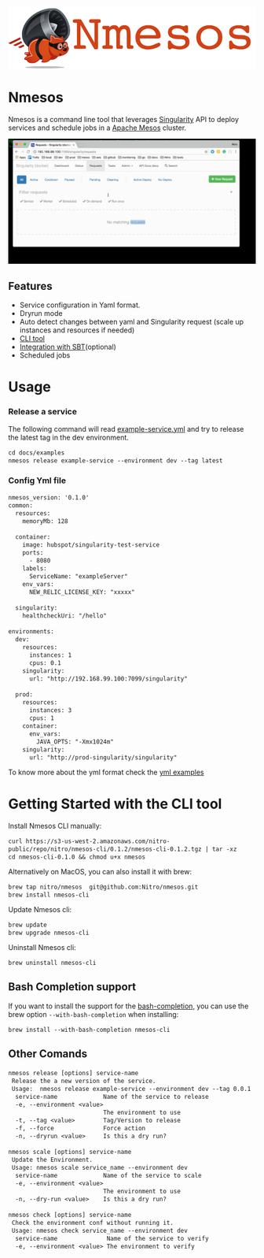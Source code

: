 ![NMesos Logo](docs/nmesos_logo.png)

# Nmesos 

Nmesos is a command line tool that leverages [Singularity](https://github.com/HubSpot/Singularity) API to deploy 
services and schedule jobs in a [Apache Mesos](http://mesos.apache.org/) cluster.

![Terminal output](docs/nmesos-cli-example.gif)


## Features

 - Service configuration in Yaml format.
 - Dryrun mode
 - Auto detect changes between yaml and Singularity request (scale up instances and resources if needed)
 - [CLI tool](cli/)
 - [Integration with SBT](sbt-plugin/)(optional)
 - Scheduled jobs
 
# Usage

### Release a service
The following command will read [example-service.yml](docs/examples/example-service.yml)
and try to release the latest tag in the dev environment.

```
cd docs/examples
nmesos release example-service --environment dev --tag latest
```

### Config Yml file

```
nmesos_version: '0.1.0'
common:
  resources:
    memoryMb: 128
  
  container:
    image: hubspot/singularity-test-service
    ports:
      - 8080
    labels:
      ServiceName: "exampleServer"
    env_vars:
      NEW_RELIC_LICENSE_KEY: "xxxxx"      
  
  singularity:
    healthcheckUri: "/hello"

environments:
  dev:
    resources:
      instances: 1 
      cpus: 0.1
    singularity:
      url: "http://192.168.99.100:7099/singularity"

  prod:
    resources:
      instances: 3 
      cpus: 1
    container:  
      env_vars:  
        JAVA_OPTS: "-Xmx1024m"
    singularity:
      url: "http://prod-singularity/singularity"      
```

To know more about the yml format check the [yml examples](docs/examples)

# Getting Started with the CLI tool

Install Nmesos CLI manually:

```
curl https://s3-us-west-2.amazonaws.com/nitro-public/repo/nitro/nmesos-cli/0.1.2/nmesos-cli-0.1.2.tgz | tar -xz
cd nmesos-cli-0.1.0 && chmod u+x nmesos
````

Alternatively on MacOS, you can also install it with brew:

```
brew tap nitro/nmesos  git@github.com:Nitro/nmesos.git
brew install nmesos-cli
```

Update Nmesos cli:
```
brew update
brew upgrade nmesos-cli
```

Uninstall Nmesos cli:
```
brew uninstall nmesos-cli
```

## Bash Completion support

If you want to install the support for the
[bash-completion](contrib/etc/bash_completion.d/nmesos), you can use the brew
option `--with-bash-completion` when installing:

```
brew install --with-bash-completion nmesos-cli
```

## Other Comands
```
nmesos release [options] service-name
 Release the a new version of the service.
 Usage:  nmesos release example-service --environment dev --tag 0.0.1
  service-name             Name of the service to release
  -e, --environment <value>
                           The environment to use
  -t, --tag <value>        Tag/Version to release
  -f, --force              Force action
  -n, --dryrun <value>     Is this a dry run?

nmesos scale [options] service-name
 Update the Environment.
 Usage: nmesos scale service_name --environment dev
  service-name             Name of the service to scale
  -e, --environment <value>
                           The environment to use
  -n, --dry-run <value>    Is this a dry run?

nmesos check [options] service-name
 Check the environment conf without running it.
 Usage: nmesos check service_name --environment dev
  service-name              Name of the service to verify
  -e, --environment <value> The environment to verify
```
